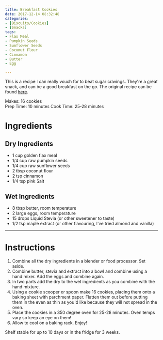 ```yaml
---
title: Breakfast Cookies
date: 2017-12-14 08:32:48
categories:
- [Biscuits/Cookies]
- [Snacks]
tags:
- Flax Meal
- Pumpkin Seeds
- Sunflower Seeds
- Coconut Flour
- Cinnamon
- Butter
- Egg

---
```


This is a recipe I can really vouch for to beat sugar cravings. They're a great snack, and can be a good breakfast on the go. The original recipe can be found [here](https://www.ketoconnect.net/recipe/gluten-free-sugar-free-cookies/). 

<!--more-->



Makes: 16 cookies    
Prep Time: 10 minutes
Cook Time: 25-28 minutes


# Ingredients
## Dry Ingredients
- 1 cup golden flax meal 
- 1/4 cup raw pumpkin seeds 
- 1/4  cup raw sunflower seeds
- 2 tbsp coconut flour
- 2  tsp cinnamon 
- 1/4 tsp pink Salt 

## Wet Ingredients
- 8 tbsp butter, room temperature
- 2 large  eggs, room temperature
- 15 drops Liquid Stevia (or other sweetener to taste)
- 1/2 tsp maple extract (or other flavouring, I've tried almond and vanilla) 

---


# Instructions
1. Combine all the dry ingredients in a blender or food processor. Set aside.
2. Combine butter, stevia and extract into a bowl and combine using a hand mixer. Add the eggs and combine again.
3. In two parts add the dry to the wet ingredients as you combine with the hand mixture.
4. Using a cookie scooper or spoon make 16 cookies, placing them onto a baking sheet with parchment paper. Flatten them out before putting them in the even as thin as you'd like because they will not spread in the oven.
5. Place the cookies in a 350 degree oven for 25-28 minutes. Oven temps vary so keep an eye on them!
6. Allow to cool on a baking rack. Enjoy!

Shelf stable for up to 10 days or in the fridge for 3 weeks.